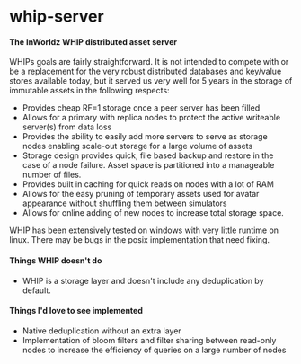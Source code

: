 # whip-server
#### The InWorldz WHIP distributed asset server

WHIPs goals are fairly straightforward. It is not intended to compete with or be a replacement for the very robust distributed databases and key/value stores available today, but it served us very well for 5 years in the storage of immutable assets in the following respects:

* Provides cheap RF=1 storage once a peer server has been filled
* Allows for a primary with replica nodes to protect the active writeable server(s) from data loss
* Provides the ability to easily add more servers to serve as storage nodes enabling scale-out storage for a large volume of assets
* Storage design provides quick, file based backup and restore in the case of a node failure. Asset space is partitioned into a manageable number of files.
* Provides built in caching for quick reads on nodes with a lot of RAM
* Allows for the easy pruning of temporary assets used for avatar appearance without shuffling them between simulators
* Allows for online adding of new nodes to increase total storage space.

WHIP has been extensively tested on windows with very little runtime on linux.
There may be bugs in the posix implementation that need fixing.

#### Things WHIP doesn't do
* WHIP is a storage layer and doesn't include any deduplication by default.

#### Things I'd love to see implemented
* Native deduplication without an extra layer
* Implementation of bloom filters and filter sharing between read-only nodes to increase the efficiency of queries on a large number of nodes
